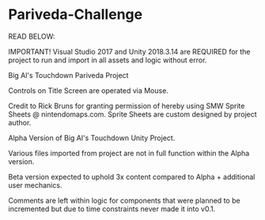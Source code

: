 # Pariveda-Challenge

READ BELOW:

IMPORTANT! Visual Studio 2017 and Unity 2018.3.14 are REQUIRED for the project to run and import in all assets and logic without error.

Big Al's Touchdown Pariveda Project

Controls on Title Screen are operated via Mouse.

Credit to Rick Bruns for granting permission of hereby using SMW Sprite Sheets @ nintendomaps.com.
Sprite Sheets are custom designed by project author.

Alpha Version of Big Al's Touchdown Unity Project.

Various files imported from project are not in full function within the Alpha version.

Beta version expected to uphold 3x content compared to Alpha + additional user mechanics.

Comments are left within logic for components that were planned to be incremented but due to time constraints never made it into v0.1.



